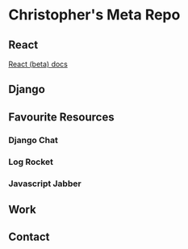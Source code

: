 # Christopher's Meta Repo

## React

[React (beta) docs](https://beta.reactjs.org/)

## Django

## Favourite Resources

### Django Chat
### Log Rocket
### Javascript Jabber

## Work

## Contact